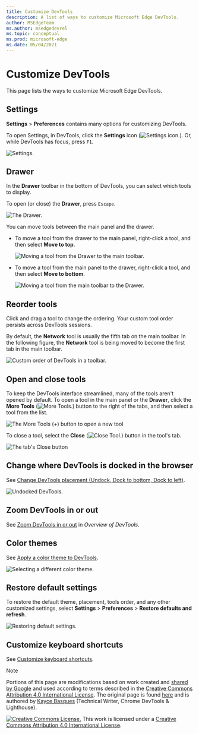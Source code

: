 ```yaml
---
title: Customize DevTools
description: A list of ways to customize Microsoft Edge DevTools.
author: MSEdgeTeam
ms.author: msedgedevrel
ms.topic: conceptual
ms.prod: microsoft-edge
ms.date: 05/04/2021
---
```

<!-- Copyright Kayce Basques

   Licensed under the Apache License, Version 2.0 (the "License");
   you may not use this file except in compliance with the License.
   You may obtain a copy of the License at

       https://www.apache.org/licenses/LICENSE-2.0

   Unless required by applicable law or agreed to in writing, software
   distributed under the License is distributed on an "AS IS" BASIS,
   WITHOUT WARRANTIES OR CONDITIONS OF ANY KIND, either express or implied.
   See the License for the specific language governing permissions and
   limitations under the License.  -->
# Customize DevTools

This page lists the ways to customize Microsoft Edge DevTools.


<!-- ====================================================================== -->
## Settings

**Settings** > **Preferences** contains many options for customizing DevTools.

To open Settings, in DevTools, click the **Settings** icon (![Settings icon.](../media/settings-icon-dark.msft.png)).  Or, while DevTools has focus, press `F1`.

![Settings.](../media/customize-settings-preferences.msft.png)


<!-- ====================================================================== -->
## Drawer

In the **Drawer** toolbar in the bottom of DevTools, you can select which tools to display.

To open (or close) the **Drawer**, press `Escape`.

![The Drawer.](../media/customize-drawer-open.msft.png)

You can move tools between the main panel and the drawer.

*  To move a tool from the drawer to the main panel, right-click a tool, and then select **Move to top**.

   ![Moving a tool from the Drawer to the main toolbar.](../media/move-from-drawer.msft.png)

*  To move a tool from the main panel to the drawer, right-click a tool, and then select **Move to bottom**.

   ![Moving a tool from the main toolbar to the Drawer.](../media/move-to-drawer.msft.png)


<!-- ====================================================================== -->
## Reorder tools

Click and drag a tool to change the ordering.  Your custom tool order persists across DevTools sessions.

By default, the **Network** tool is usually the fifth tab on the main toolbar.  In the following figure, the **Network** tool is being moved to become the first tab in the main toolbar.

![Custom order of DevTools in a toolbar.](../media/customize-network-first-position.msft.png)


<!-- ====================================================================== -->
## Open and close tools

To keep the DevTools interface streamlined, many of the tools aren't opened by default.  To open a tool in the main panel or the **Drawer**, click the **More Tools** (![More Tools.](../media/open-tab-icon.png)) button to the right of the tabs, and then select a tool from the list.

![The More Tools (+) button to open a new tool](../media/open-tool-in-main-panel-or-drawer.png)

To close a tool, select the **Close** (![Close Tool.](../media/close-tab-icon.png)) button in the tool's tab.

![The tab's Close button](../media/close-tool-in-main-panel-or-drawer.png)


<!-- ====================================================================== -->
## Change where DevTools is docked in the browser

See [Change DevTools placement (Undock, Dock to bottom, Dock to left)](placement.md).

![Undocked DevTools.](../media/customize-dev-tools-dock-side.msft.png)


<!-- ====================================================================== -->
## Zoom DevTools in or out

See [Zoom DevTools in or out](../overview.md#zoom-devtools-in-or-out) in _Overview of DevTools_.


<!-- ====================================================================== -->
## Color themes

See [Apply a color theme to DevTools](theme.md).

![Selecting a different color theme.](./media/customize-theme-setting.png)


<!-- ====================================================================== -->
## Restore default settings

To restore the default theme, placement, tools order, and any other customized settings, select **Settings** > **Preferences** > **Restore defaults and refresh**.

![Restoring default settings.](../media/restore-default-settings.png)


<!-- ====================================================================== -->
## Customize keyboard shortcuts

See [Customize keyboard shortcuts](../customize/shortcuts.md).


<!-- ====================================================================== -->
> [!NOTE]
> Portions of this page are modifications based on work created and [shared by Google](https://developers.google.com/terms/site-policies) and used according to terms described in the [Creative Commons Attribution 4.0 International License](https://creativecommons.org/licenses/by/4.0).
> The original page is found [here](https://developer.chrome.com/docs/devtools/customize/) and is authored by [Kayce Basques](https://developers.google.com/web/resources/contributors#kayce-basques) (Technical Writer, Chrome DevTools \& Lighthouse).

[![Creative Commons License.](../../media/cc-logo/88x31.png)](https://creativecommons.org/licenses/by/4.0)
This work is licensed under a [Creative Commons Attribution 4.0 International License](https://creativecommons.org/licenses/by/4.0).
